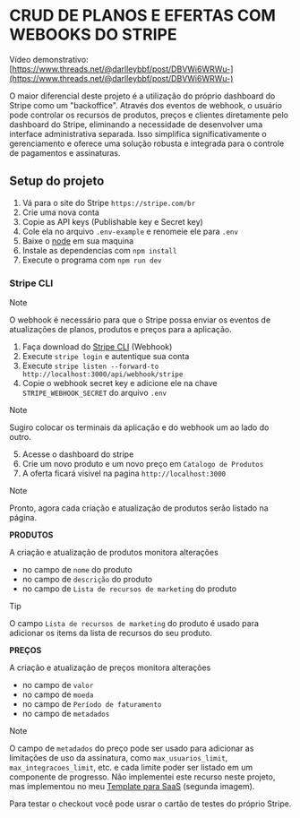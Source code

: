 # CRUD DE PLANOS E EFERTAS COM WEBOOKS DO STRIPE

Vídeo demonstrativo: [https://www.threads.net/@darlleybbf/post/DBVWi6WRWu-](https://www.threads.net/@darlleybbf/post/DBVWi6WRWu-)

O maior diferencial deste projeto é a utilização do próprio dashboard do Stripe como um "backoffice". Através dos eventos de webhook, o usuário pode controlar os recursos de produtos, preços e clientes diretamente pelo dashboard do Stripe, eliminando a necessidade de desenvolver uma interface administrativa separada. Isso simplifica significativamente o gerenciamento e oferece uma solução robusta e integrada para o controle de pagamentos e assinaturas.

## Setup do projeto

1. Vá para o site do Stripe `https://stripe.com/br`
2. Crie uma nova conta
3. Copie as API keys (Publishable key e Secret key)
4. Cole ela no arquivo `.env-example` e renomeie ele para `.env`
5. Baixe o [node](https://nodejs.org/pt/download) em sua maquina
5. Instale as dependencias com `npm install`
6. Execute o programa com `npm run dev`

### Stripe CLI

> [!NOTE]
> O webhook é necessário para que o Stripe possa enviar os eventos de atualizações de planos, produtos e preços para a aplicação.

1. Faça download do [Stripe CLI](https://docs.stripe.com/stripe-cli) (Webhook)
2. Execute `stripe login` e autentique sua conta
3. Execute `stripe listen --forward-to http://localhost:3000/api/webhook/stripe`
4. Copie o webhook secret key e adicione ele na chave `STRIPE_WEBHOOK_SECRET` do arquivo `.env`

> [!NOTE]
> Sugiro colocar os terminais da aplicação e do webhook um ao lado do outro.

5. Acesse o dashboard do stripe
6. Crie um novo produto e um novo preço em `Catalogo de Produtos`
7. A oferta ficará visivel na pagina `http://localhost:3000`

> [!NOTE]
> Pronto, agora cada criação e atualização de produtos serão listado na página.

**PRODUTOS**

A criação e atualização de produtos monitora alterações
- no campo de `nome` do produto
- no campo de `descrição` do produto
- no campo de `Lista de recursos de marketing` do produto

> [!TIP]
> O campo `Lista de recursos de marketing` do produto é usado para adicionar os items da lista de recursos do seu produto.

**PREÇOS**

A criação e atualização de preços monitora alterações
- no campo de `valor`
- no campo de `moeda`
- no campo de `Período de faturamento`
- no campo de `metadados`

> [!NOTE]
> O campo de `metadados` do preço pode ser usado para adicionar as limitações de uso da assinatura, como `max_usuarios_limit`, `max_integracoes_limit`, etc. e cada limite poder ser listado em um componente de progresso. Não implementei este recurso neste projeto, mas implementou no meu [Template para SaaS](https://github.com/Darlley/saas-admin) (segunda imagem).

Para testar o checkout você pode usrar o cartão de testes do próprio Stripe.
